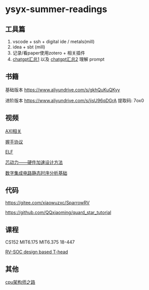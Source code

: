 # ysyx-summer-readings



## 工具篇

1. vscode + ssh + digital ide / metals(mill)
2. idea + sbt (mill)
3. 记录/看paper使用zotero + 相关插件
4. [chatgpt汇总1](https://cc.ai55.cc/) 以及 [chatgpt汇总2](https://github.com/LiLittleCat/awesome-free-chatgpt)  理解 prompt



## 书籍

基础版本 https://www.aliyundrive.com/s/gkhQuKuQKyy 

进阶版本 https://www.aliyundrive.com/s/jisU96qDGrA 提取码: 7ox0 



## 视频

[AXI相关](https://www.bilibili.com/video/BV1mD4y1p7UK/?vd_source=38024886289f4efc2c6167eacd5361b7)

[握手协议](https://zhuanlan.zhihu.com/p/620498057)

[ELF](https://www.bilibili.com/video/BV17K4y1N7Q2/?p=16&vd_source=38024886289f4efc2c6167eacd5361b7)

[芯动力——硬件加速设计方法](https://www.icourse163.org/course/SWJTU-1207492806)

[数字集成电路静态时序分析基础](https://space.bilibili.com/382647602)



## 代码

https://gitee.com/xiaowuzxc/SparrowRV

https://github.com/QQxiaoming/quard_star_tutorial



## 课程

CS152  MIT6.175 MIT6.375  18-447

[RV-SOC design based T-head](https://www.dizhixiong.cn/class5/)



## 其他

[cpu架构师之路](https://mp.weixin.qq.com/s/p2RRFLMBvNZg7PPde-jjiA)
